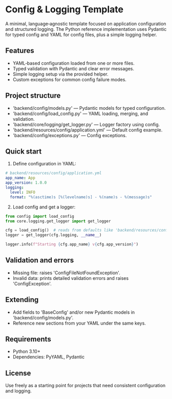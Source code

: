 # Config & Logging Template

A minimal, language‑agnostic template focused on application configuration and structured logging. The Python reference implementation uses Pydantic for typed config and YAML for config files, plus a simple logging helper.

## Features
- YAML‑based configuration loaded from one or more files.
- Typed validation with Pydantic and clear error messages.
- Simple logging setup via the provided helper.
- Custom exceptions for common config failure modes.

## Project structure
- 'backend/config/models.py' — Pydantic models for typed configuration.
- 'backend/config/load_config.py' — YAML loading, merging, and validation.
- 'backend/core/logging/get_logger.py' — Logger factory using config.
- 'backend/resources/config/application.yml' — Default config example.
- 'backend/config/exceptions.py' — Config exceptions.

## Quick start

1) Define configuration in YAML:
```yaml
# backend/resources/config/application.yml
app_name: App
app_version: 1.0.0
logging:
  level: INFO
  format: "%(asctime)s [%(levelname)s] - %(name)s - %(message)s"
```

2) Load config and get a logger:
```python
from config import load_config
from core.logging.get_logger import get_logger

cfg = load_config()  # reads from defaults like 'backend/resources/config/application.yml'
logger = get_logger(cfg.logging, __name__)

logger.info(f"Starting {cfg.app_name} v{cfg.app_version}")
```

## Validation and errors
- Missing file: raises 'ConfigFileNotFoundException'.
- Invalid data: prints detailed validation errors and raises 'ConfigException'.

## Extending
- Add fields to 'BaseConfig' and/or new Pydantic models in 'backend/config/models.py'.
- Reference new sections from your YAML under the same keys.

## Requirements
- Python 3.10+  
- Dependencies: PyYAML, Pydantic

## License
Use freely as a starting point for projects that need consistent configuration and logging.
